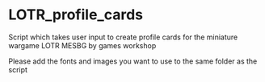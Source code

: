 # LOTR_profile_cards
Script which takes user input to create profile cards for the miniature wargame LOTR MESBG by games workshop


Please add the fonts and images you want to use to the same folder as the script
